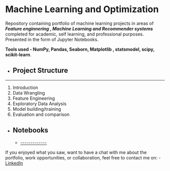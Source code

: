 # Machine Learning and Optimization
Repository containing portfolio of machine learning projects in areas of ***Feature enginnering , Machine Learning and Recommender systems*** completed for academic, self learning, and professional purposes. Presented in the form of Jupyter Notebooks.

**Tools used - NumPy, Pandas, Seaborn, Matplotlib , statsmodel, scipy, scikit-learn**.

- ## Project Structure 
-----------------------------
1. Introduction
2. Data Wrangling
3. Feature Engineering 
4. Exploratory Data Analysis
5. Model building/training
6. Evaluation and comparison

 - ##  Notebooks 
    - [-------------](link---)

   
 If you enjoyed what you saw, want to have a chat with me about the portfolio, work opportunities, or collaboration, feel free to contact me on:
    - [LinkedIn](https://www.linkedin.com/in/kailas-p-sudheer-6bb244201/)
